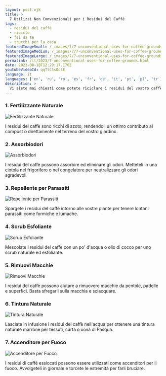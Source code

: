 ```yaml
---
layout: post.njk
title: >
  7 Utilizzi Non Convenzionali per i Residui del Caffè
tags:
  - residui del caffè
  - riciclo
  - fai da te
  - trucchi per la casa
featuredImageSmall: /_images/7/7-unconventional-uses-for-coffee-grounds-cover-it-small.webp
featuredImageMedium: /_images/7/7-unconventional-uses-for-coffee-grounds-cover-it-medium.webp
featuredImageLarge: /_images/7/7-unconventional-uses-for-coffee-grounds-cover-it-large.webp
permalink: /it/2023/7-unconventional-uses-for-coffee-grounds.html
date: 2023-08-18T12:29:17.170Z
youtubeVideoId: qqTtC5sOcSE
language: it
languages: ['en', 'ru', 'ro', 'es', 'fr', 'de', 'it', 'pt', 'pl', 'tr']
description: >
  Vi siete mai chiesti come potete riciclare i residui del vostro caffè del mattino? Ecco una lista di sette modi inaspettati ma pratici in cui potete utilizzare i residui del caffè nella vostra vita quotidiana.
---
```


### 1. Fertilizzante Naturale

![Fertilizzante Naturale](/_images/9/949ae16014c9d952b5120074ac2cf439-medium.webp)

I residui del caffè sono ricchi di azoto, rendendoli un ottimo contributo al compost o direttamente nel terreno del vostro giardino.

### 2. Assorbiodori

![Assorbiodori](/_images/4/442b8f8e7b42dca566ac058bc7f55230-medium.webp)

I residui del caffè possono assorbire ed eliminare gli odori. Metteteli in una ciotola nel frigorifero o nel congelatore per neutralizzare gli odori sgradevoli.

### 3. Repellente per Parassiti

![Repellente per Parassiti](/_images/d/da572aca3b74fb9aa7af0a04a65b2738-medium.webp)

Spargete i residui del caffè intorno alle vostre piante per tenere lontani parassiti come formiche e lumache.

### 4. Scrub Esfoliante

![Scrub Esfoliante](/_images/a/a7272e8f8347855fddd02b6bc469cce1-medium.webp)

Mescolate i residui del caffè con un po' d'acqua o olio di cocco per uno scrub naturale ed esfoliante.

### 5. Rimuovi Macchie

![Rimuovi Macchie](/_images/a/af86e31e34bb2fb9de430641d95b741c-medium.webp)

I residui del caffè possono aiutare a rimuovere macchie da pentole, padelle e superfici. Basta sfregarli sulla macchia e sciacquare.

### 6. Tintura Naturale

![Tintura Naturale](/_images/4/48c7898cf8e688f0999db7fd209ef69a-medium.webp)

Lasciate in infusione i residui del caffè nell'acqua per ottenere una tintura naturale marrone per tessuti, carta o uova di Pasqua.

### 7. Accenditore per Fuoco

![Accenditore per Fuoco](/_images/2/2cdf7c624191f3b773f7fa26bbc71b6d-medium.webp)

I residui di caffè essiccati possono essere utilizzati come accenditori per il fuoco. Avvolgeteli in giornale e torcete le estremità per farli bruciare.

